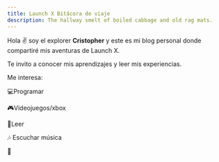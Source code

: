 ```yaml
---
title: Launch X Bitácora de viaje
description: The hallway smelt of boiled cabbage and old rag mats.
---
```


Hola ✌️  soy el explorer **Cristopher** y este es mi blog personal donde compartiré mis aventuras de Launch X.

Te invito a conocer mis aprendizajes y leer mis experiencias.

Me interesa:

💻Programar

🎮Videojuegos/xbox

📒Leer

🎶 Escuchar música

🚀
